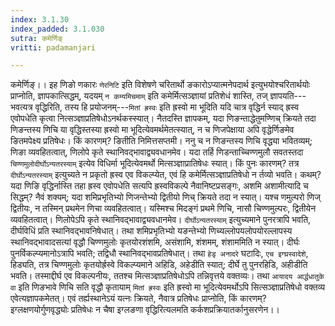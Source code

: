 ```yaml
---
index: 3.1.30
index_padded: 3.1.030
sutra: कमेर्णिङ्
vritti: padamanjari

---
```

कमेर्णिङ्।। इह णिङो णकारः `णेरनिटि` इति विशेषणे चरितार्थो ङकारोऽप्यात्मनेपदार्थ इत्युभयोश्चरितार्थयोः प्राप्नोति, ज्ञापकात्सिद्धम्, यदयम् `न कम्यमिचमाम्` इति कमेर्मित्सञ्ज्ञायां प्रतिशेधं शास्ति, तज् ज्ञापयति---भवत्यत्र वृद्धिरिति, तस्य हि प्रयोजनम्---`मितां ह्रस्वः` इति ह्रस्वो मा भूदिति यदि चात्र वृद्धिर्न स्याद् ह्रस्व एवोपधेति कृत्वा नित्सञ्ज्ञाप्रतिषेधोऽनर्थकस्स्यात्। नैतदस्ति ज्ञापकम्, यदा णिङन्ताद्धेतुमण्णिच् क्रियते तदा णिङन्तस्य णिचि या वृद्धिस्तस्या ह्रस्वो मा भूदित्येवमर्थमेतत्स्यात्, न च णिजपेक्षाया अपि वृद्धेर्णिङमेव ङितमपेक्ष्य प्रतिषेधः। किं कारणम्? ङितीति निमित्तसप्तमी। ननु च न णिङन्तस्य णिचि वृद्ध्या भवितव्यम्; णिङा व्यवहितत्वात्, णिलोपे कृते स्थानिवद्भावाद्व्यवधानमेव। यदा तर्हि णिडन्ताच्चिण्णमुलौ सवतस्तदा `चिण्णमुलोदीर्घोऽन्यतरस्याम्` इत्येव विधिर्मा भूदित्येवमर्थो मित्सञ्ज्ञाप्रातिषेधः स्यात्। किं पुनः कारणम्? तत्र `दीर्घोऽन्यतरस्याम्` इत्युच्यते न प्रकृतो ह्रस्व एव विकल्प्येत, एवं हि कमेर्मित्सञ्ज्ञाप्रतिषेधो न र्तव्यो भवति। कथम्? यदा णिङि वृद्धिर्नास्ति तहा ह्रस्व एवोपधेति सत्यपि ह्रस्वविकल्पे नैवानिष्टप्रसङ्गः, अशमि अशामीत्यादि च सिद्धम्? नैवं शक्यम्; यदा शमिप्रभृतिभ्यो णिजन्तेभ्यो द्वितीयो णिच् क्रियते तदा न स्यात्। यश्च णमुल्परो णिज् द्वितीयः, न तस्मिन् प्रथमेन णिचा व्यवहितत्वात्। यस्मिश्च मिदङ्गं प्रथमे णिचि, नासौ चिण्णमुल्परः, द्वितीयेन व्यवहितत्वात्। णिलोपेऽपि कृते स्थानिवद्भावाद्व्यवधानमेव। `दीर्घोऽन्यतरस्याम्` इत्युच्यमाने पुनरत्रापि भवति, दीर्घविधिं प्रति स्थानिवद्भावनिषेधात्। तथा शमिप्रभृतिभ्यो यङन्तेभ्यो णिच्यल्लोपयलोपयोरल्लापस्य स्थानिवद्भावादसत्यां वृद्धौ चिण्णमुलोः कृतयोरशंशमि, असंशामि, शंशमम्, शंशाममिति न स्यात्। दीर्घः पुनर्विकल्प्यमानोऽत्रापि भवति; तद्विधौ स्थानिवद्भावप्रतिषेधात्। तथा `हेडृ अनादरे` घटादिः, `एच इग्घ्रस्वादेशे`, हिड्यति, तत्र चिण्णमुलोः कृतयोर्ह्रस्वे विकल्प्यमाने अहिडि, अहेडीति स्यात्; दीर्घे तु पुनरहिडि, अहीडीति भवति। तस्माद्दीर्घ एव विकल्पनीयः, ततश्च मित्सञ्ज्ञाप्रतिषेधोऽपि तन्निवृत्तये वक्तव्यः। तथा `आयादय आर्द्धधातुके वा` इति णिङभावे णिचि सति वृद्धौ कृतायाम् `मितां ह्रस्वः` इति ह्रस्वो मा भूदित्येवमर्थोऽपि सित्सञ्ज्ञाप्रतिषेधो वक्तव्य एवेत्यज्ञापकमेतत्। एवं तर्ह्यस्थानेऽयं यत्नः क्रियते, नैवात्र प्रतिषेधः प्राप्नोति, किं कारणम्? इग्लक्षणयोर्गुणवृद्ध्योः प्रतिषेधः न चैषा इग्लङणा वृद्धिरित्यलमति कर्कशप्रक्रियातर्कानुसरणेन।।